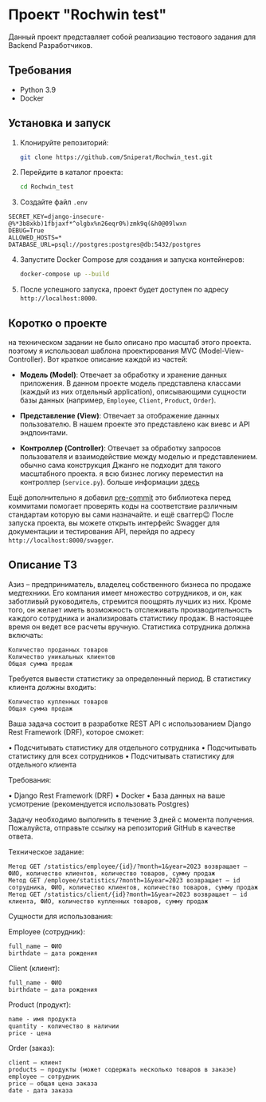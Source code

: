 # Проект "Rochwin test"

Данный проект представляет собой реализацию тестового задания для Backend Разработчиков.

## Требования

- Python 3.9
- Docker

## Установка и запуск

1. Клонируйте репозиторий:

    ```bash
    git clone https://github.com/Sniperat/Rochwin_test.git
    ```

2. Перейдите в каталог проекта:

    ```bash
    cd Rochwin_test
    ```
3. Создайте файл `.env`
```
SECRET_KEY=django-insecure-@%*3b8xkb)1fbjaxf*^olgbx%n26eqr0%)zmk9q(&h0@09lwxn
DEBUG=True
ALLOWED_HOSTS=*
DATABASE_URL=psql://postgres:postgres@db:5432/postgres
```
4. Запустите Docker Compose для создания и запуска контейнеров:

    ```bash
    docker-compose up --build
    ```

5. После успешного запуска, проект будет доступен по адресу `http://localhost:8000`.


## Коротко о проекте

на техническом задании не было описано про масштаб этого проекта. поэтому я использовал шаблона проектирования MVC (Model-View-Controller). Вот краткое описание каждой из частей:

- **Модель (Model)**: Отвечает за обработку и хранение данных приложения. В данном проекте модель представлена классами (каждый из них отдельный аpplication), описывающими сущности базы данных (например, `Employee`, `Client`, `Product`, `Order`).

- **Представление (View)**: Отвечает за отображение данных пользователю. В нашем проекте это представлено как виевс и API эндпоинтами.

- **Контроллер (Controller)**: Отвечает за обработку запросов пользователя и взаимодействие между моделью и представлением. обычно сама конструкция Джанго не подходит для такого масштабного проекта. я всю бизнес логику переместил на контроллер (`service.py`). больше информации [здесь](https://habr.com/ru/companies/vivid_money/articles/544856/)


Ещё дополнительно я добавил [pre-commit](https://pre-commit.com/) это библиотека перед коммитами помогает проверять коды на соответствие различным стандартам которую вы сами назначайте.
и ещё сваггер😉 После запуска проекта, вы можете открыть интерфейс Swagger для документации и тестирования API, перейдя по адресу `http://localhost:8000/swagger`.

## Описание ТЗ

Азиз – предприниматель, владелец собственного бизнеса по продаже медтехники. Его компания имеет множество сотрудников, и он, как заботливый руководитель, стремится поощрять лучших из них. Кроме того, он желает иметь возможность отслеживать производительность каждого сотрудника и анализировать статистику продаж. В настоящее время он ведет все расчеты вручную. Статистика сотрудника должна включать:

    Количество проданных товаров
    Количество уникальных клиентов
    Общая сумма продаж

Требуется вывести статистику за определенный период. В статистику клиента должны входить:

    Количество купленных товаров
    Общая сумма продаж

Ваша задача состоит в разработке REST API с использованием Django Rest Framework (DRF), которое сможет:

• Подсчитывать статистику для отдельного сотрудника
• Подсчитывать статистику для всех сотрудников
• Подсчитывать статистику для отдельного клиента

Требования:

• Django Rest Framework (DRF)
• Docker
• База данных на ваше усмотрение (рекомендуется использовать Postgres)

Задачу необходимо выполнить в течение 3 дней с момента получения. Пожалуйста, отправьте ссылку на репозиторий GitHub в качестве ответа.

Техническое задание:

    Метод GET /statistics/employee/{id}/?month=1&year=2023 возвращает – ФИО, количество клиентов, количество товаров, сумму продаж
    Метод GET /employee/statistics/?month=1&year=2023 возвращает – id сотрудника, ФИО, количество клиентов, количество товаров, сумму продаж
    Метод GET /statistics/client/{id}?month=1&year=2023 возвращает – id клиента, ФИО, количество купленных товаров, сумму продаж

Сущности для использования:

Employee (сотрудник):

    full_name – ФИО
    birthdate – дата рождения

Client (клиент):

    full_name - ФИО​
    birthdate – дата рождения

Product (продукт):

    name - имя продукта
    quantity - количество в наличии
    price - цена

Order (заказ):

    client – клиент
    products – продукты (может содержать несколько товаров в заказе)
    employee – сотрудник
    price – общая цена заказа
    date - дата заказа
